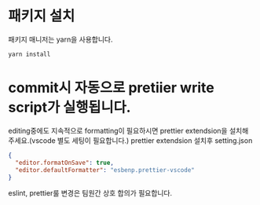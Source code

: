 # 패키지 설치

패키지 매니저는 yarn을 사용합니다.

```shell
yarn install
```

# commit시 자동으로 pretiier write script가 실행됩니다.

editing중에도 지속적으로 formatting이 필요하시면 prettier extendsion을 설치해 주세요.(vscode 별도 세팅이 필요합니다.)
prettier extendsion 설치후
setting.json

```json
{
  "editor.formatOnSave": true,
  "editor.defaultFormatter": "esbenp.prettier-vscode"
}
```

eslint, prettier룰 변경은 팀원간 상호 합의가 필요합니다.
